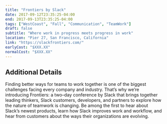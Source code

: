 ```yaml
---
title: "Frontiers by Slack"
date: 2017-09-12T23:35:25-04:00
end: 2017-09-13T23:35:25-04:00
tags: ["WestCoast", "Fall", "Communication", "TeamWork"]
draft: false
subtitle: "Where work in progress meets progress in work"
location: "Pier 27, San Francisco, California"
link: "https://slackfrontiers.com/"
earlyCost: "$XXX.XX"
normalCost: "$XXX.XX"
---
```


<!--more-->

## Additional Details

Finding better ways for teams to work together is one of the biggest challenges facing every company and industry. That’s why we’re introducing Frontiers: a two–day conference by Slack that brings together leading thinkers, Slack customers, developers, and partners to explore how the nature of teamwork is changing. Be among the first to hear about Slack’s newest products, learn how Slack improves work and workflow, and hear from customers about the ways their organizations are evolving.
